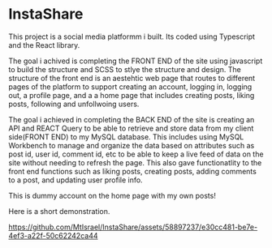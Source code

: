 # InstaShare
This project is a social media platformm i built. Its coded using Typescript and the React library. 

The goal i achived is completing the FRONT END of the site using javascript to build the structure and SCSS to stlye the structure and design. The structure of the front end is an aestehtic web page that routes to different pages of the platform to support creating an account, logging in, logging out, a profile page, and a a home page that includes creating posts, liking posts, following and unfollwoing users.

The goal i achieved in completing the BACK END of the site is creating an API and REACT Query to be able to retrieve and store data from my client side(FRONT END) to my MySQL database. This includes using MySQL Workbench to manage and organize the data based on attributes such as post id, user id, comment id, etc to be able to keep a live feed of data on the site without needing to refresh the page. This also gave functionatlity to the front end functions such as liking posts, creating posts, adding comments to a post, and updating user profile info.

This is dummy account on the home page with my own posts!

Here is a short demonstration. 



https://github.com/MtIsrael/InstaShare/assets/58897237/e30cc481-be7e-4ef3-a22f-50c62242ca44





